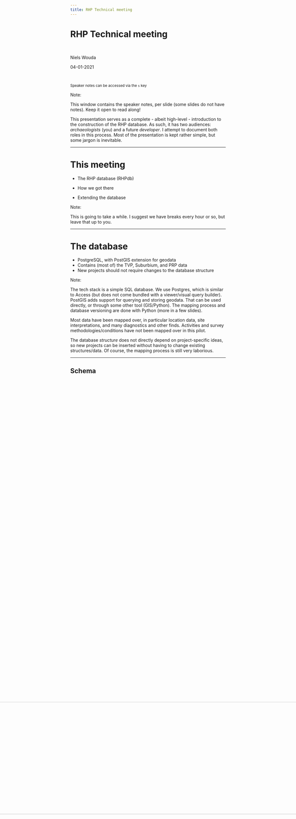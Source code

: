 ```yaml
---
title: RHP Technical meeting
---
```


# RHP Technical meeting

<br>

Niels Wouda

04-01-2021

<br>

<small>Speaker notes can be accessed via the `s` key</small>

Note:

This window contains the speaker notes, per slide (some slides do not have notes).
Keep it open to read along!

This presentation serves as a complete - albeit high-level - introduction to the
construction of the RHP database. As such, it has two audiences: _archaeologists_
(you) and a future _developer_. I attempt to document both roles in this process.
Most of the presentation is kept rather simple, but some jargon is inevitable.  

---

# This meeting

- The RHP database (RHPdb)

- How we got there

- Extending the database

Note:

This is going to take a while. I suggest we have breaks every hour or so, but
leave that up to you.

---

# The database

- PostgreSQL, with PostGIS extension for geodata
- Contains (most of) the TVP, Suburbium, and PRP data
- New projects should not require changes to the database structure

Note:

The tech stack is a simple SQL database. We use Postgres, which is similar to 
Access (but does not come bundled with a viewer/visual query builder). PostGIS
adds support for querying and storing geodata. That can be used directly, or 
through some other tool (GIS/Python). The mapping process and database 
versioning are done with Python (more in a few slides).

Most data have been mapped over, in particular location data, site
interpretations, and many diagnostics and other finds. Activities and survey
methodologies/conditions have not been mapped over in this pilot.

The database _structure_ does not directly depend on project-specific ideas, so
new projects can be inserted without having to change existing structures/data.
Of course, the mapping process is still very laborious. 

----

## Schema

<img width="85%" 
     src="images/schema.svg" 
     style="transform: rotate(90deg);  margin-top: -400px;" />

<!--- This is a huge hack but ensures reveal-md actually copies the svg file -->
<!--- ![Schema](images/schema.svg) --->

Note:

We will discuss this in detail in the next few slides, zooming in on each part
of the database.

We are not going to discuss *content* in detail (that's for the user meeting).
Rather, we will walk through the structure of the RHPdb, including some example
records, to get a feel for what's stored where.

----

## Projects

- Referenced (almost) everywhere.
- Documents the specific project a record came from.
- Currently contains:

| id_project | name | abbreviation |
|---|-------------------------|-----|
| 1 | Rome Hinterland Project | rhp |
| 2 | Pontine Region Project  | prp |
| 3 | Rome Suburbium Project  | rsp |
| 4 | Tiber Valley Project    | tvp |

Note:

# Why is the RHP in here?

The RHP introduces some (location) interpretations and periodisations that are
not related to the original projects, so we needed a way to track those. Making 
the RHP into a project was the easiest way to achieve this.

Plus: the RHP is not special. Our new typologies and interpretations and the like
are not that different from the project-specific efforts. 

----

## Locations

- Various types of locations (`location_types` table). 
  - Currently: `site`, `subsite`, and `unit`.
- Locations are hierarchical (`location_hierarchy` table).
  - Subsites have a site parent.
  - (Some) units have a site parent.
- Sites and subsites often have an interpretative aspect, units do not.
  - Interpretation is stored in the `location_interpretations` table, as one 
    record per (interpretation, period)-pair.
- Geodata (`point` and/or `polygon` fields).
- Example records (shortened, one from each project):

| id_location | id_origin | id_project | point | polygon | id_location_type |
| --- | --- | --- | --- | --- | --- |
| 1 | HL09_12947 | 2 | `<binary>` | NULL | 1 |
| 12615 | I12-22 | 3 | `<binary>` | `<binary>` | 2 |
| 16794 | 12540 | 4 | `<binary>` | NULL | 1 |

Note:

Many examples of hierarchical locations from each project. E.g.:
- TVP has the Veii site, and various sites within it. Veii is a site in the RHP,
  the sites (TVP) within it are subsites (RHP). We use the hierarchy to link them.
- The subsite terminology is inspired by the Suburbium project, where it is
  ubiquitous. Subsites are linked to sites via the hierarchy.
- The PRP has units and sites, where sites might span many units - that's again
  linked via the hierarchy.

The example records excludes the `extent` and `notes` fields because that would 
not fit, and they are empty for these records.

Notice the `id_origin` field. Your original data is never far away!

----

## Location interpretations

- Like TVP's `tvp_interpretation` and PRP's `prp_source_site_interpretation`.
- Flexible.
- Certainties for the assigned period and interpretation.
  - Currently one of `certain`, `probable`, and `uncertain`.
- Example record (shortened):

| id_location_interpretation | id_location | id_period | id_period_certainty | id_project |
| --- | --- | --- |  --- | --- |
| 1 | 825 | 14 | 2 | 2 |

Note:

Interpretations are done per period, where a period is historical. This is 
different than e.g. the Suburbium data, so we did some mapping there.

Corresponding tables are:
- `prp_source_site_interpretation` (PRP)
- `tvp_interpretation` (TVP)
- `chronology` (RSP)

The example record excludes the `notes`, `id_interpretation`, and 
`id_interpretation_certainty` fields, because otherwise the table would not fit.
Their meaning is hopefully straightforward.

----

## Interpretations

TODO

----

## Periods

TODO

----

## Finds

TODO

----

## Activities

(not fully implemented)

Note:

As already alluded to, this part of the database is only partially implemented.
Parts of it exist, parts do not - it is not really ready for querying, and still
needs quite a bit of work.

That work will not be done for the prototype.

----

## Things not mapped

- Coarse wares

- TODO

Note:

This somewhat complements the discussion about the database schema, since in 
part the schema will need to be updated to accommodate these. Here I want to
present a list of content that we have not (yet) standardised, and is as such
not in the RHPdb. 

---

# How we got here

- Pumping data from the project-specific databases to the RHPdb requires 
_mappings_ (data), which are used by _mappers_ (code). Making mappings requires 
quite a bit of discussion.
  - We found early on that it is best to start from a concrete proposal prepared 
    by one person, which is then reviewed by all. This results in focused 
    discussion, and quicker agreement.

- GitHub works really well for us:

  - Has an issue tracker where discussion can take place.
  
  - Stores everything so no history is hidden in (individual) mailboxes.
  
  - Has a wiki system we use for manuals and documentation.

  - Uses _git_ to store the code/mappers, so everything's in one place!

Note:

How is the database schema then populated? How did we agree on what things mean,
so that we could place them in an _integrated_ database?

That's what this section is about.

The mappings and mappers will be discussed shortly. Make sure you understand
the difference between a _mapping_ (data) and a _mapper_ (code). The first is
purely a table, the latter is a thing that does something.

Concrete proposals are possible because we already understand each others data
somewhat. Most of it is fairly similar, so it is not too hard to draw up a first
mapping. This first proposal immediately highlights things that are not yet 
sufficiently clear, and need project-specific input. That's then incorporated 
via an iterative process, until everyone agrees.

Compare that to [this timeless wisdom](https://tom.preston-werner.com/2010/08/23/readme-driven-development.html):

>It’s a lot simpler to have a discussion based on something written down. It’s 
>easy to talk endlessly and in circles about a problem if nothing is ever put to
>text. The simple act of writing down a proposed solution means everyone has a
>concrete idea that can be argued about and iterated upon.

---

# Mappings

> A _mapping_  takes a **project-specific input** and transforms it into a
> **standardised output**, ready for ingestion into the RHPdb. 

- A mapping is often formulated as a table, with at least an _in_ and _out_ 
  column (and possibly others).

- The process for writing these is often something like this:
  1. I post a list of all values found in the project-specific databases for some
     entity (e.g., all black glazed types used by each project) in the appropriate
     GitHub issue. These form the _in_ (input) column.
  2. You (an archaeologist) determine an appropriate RHP typology, and map the _in_
     values to a new _out_ value taken from that typology. This is the _out_ column.
  3. Once completed, I take the mapping and restructure it a little so the code can
     ingest it. The code first writes the RHP typology to the database, and then 
     uses the mapping to integrate the project-specific data.

Note:

I'm pointing this out explicitly because I want to hammer down that we are taking
_inputs_ from the project databases, map them in some fashion, and write the 
_output_ into the RHPdb. This is crucial to understand the code base.

The difference between a mapping and a new typology is also important. The new
types are defined first, and then a mapping is written. We focus on the mapping
here, not the new types (that's for the user session).

Examples follow in a little bit!

----

## Mapping types

- In some cases we impose RHP type hierarchies ('classes' and 'super classes') on
  top of project-specific data, but also keep the original typology.

- In other cases we fully integrate the project-specific data using new RHP
typologies. Original typologies are not kept.

----

## Mapping when original types are kept

- Mapping is used to:
  - Translate non-English terminology,
  - Fix common spelling errors,
  - Insert important meta-data (_e.g._ definitions) not found in the 
    project-specific database.
- These mapped (project-specific) values are then placed into a RHP type hierarchy.
- New records are also inserted, using RHP typologies.

(We used this for site interpretations and periodisations)

Note:

This is not a 'true' mapping, in the sense that we do not really dispense with
the old. Nonetheless, half the database consists of these types of records, and
it is important to understand there are two types of mappings in play.

We will see an example of this shortly. 

Because we keep the original data insofar possible and also have the new RHP
records, queries require some nuance to avoid duplicate counting. We will discuss
that in the user meeting.

----

## Mapping when original types are not kept

- This is far simpler.

- Mapping takes a project-specific value and transforms it to the appropriate RHP term.

- Controlled vocabulary.

(We did this with finds artefacts, and in general with all well-understood typologies)

Note:

This is conceptually the easiest type of mapping, because no old values are kept
at all. Instead, we introduce our own terms for everything and match each 
project-specific terminology to our terms.

We map to our new RHP types, so these mappings are very simple. All meta-data
is with the new type lists, and not present in the project-specific mappings.

This is **much preferred** over keeping the original records, but cannot always
be done.

----

## Some examples

----

## Sites

- RHPdb has a unified hierarchy _on top of_ project-specific interpretations.

- Project-specific interpretations are thus also in the RHPdb.

- Example (TVP site interpretations):

| in                                         | out            | rhp           |
|--------------------------------------------|----------------|---------------|
| Funerary:   catacomb                       | Catacomb       | Catacomb      |
| Funerary:   cemetery / necropolis          | Necropolis     | Burial ground |
| Funerary:   columbarium                    | Columbarium    | Columbarium   |
| Funerary:   mausoleum                      | Mausoleum      | Mausoleum     |
| Funerary:   tomb - tumulus                 | Tomb - tumulus | Tomb          |
| ... | ... | ... |

Note:

Here we see that the functional classification of the TPV types ('Funerary:')
is subsumed by the hierarchical structure of the RHP's site types. Indeed,
these types are all under the 'Funeral' parent.

Besides the newly named, project-specific types in the _out_ column, we also
add records with this interpretation as an RHP record with the type indicated
by the _rhp_ column. That leads to a bit of 'duplication' (depending on your 
perspective), but much more effective querying.

Out names are always similar to the _in_ name - _rhp_ names not necessarily!

We only add something on top of project-specific data. This means you can query
both by the project-specific interpretations of the _out_ column (if you know
them), or use our hierarchy to get the right results.

This example only discusses the interpretations, but the same holds for
periodisations.

----

## Black glazed artefacts

- RHPdb has its own typology.

- Project-specific artefacts with project-specific types are mapped over using
  appropriate RHPdb types. Original types are not kept.

- Example (PRP black glazed typology):

| in                     | out           |
|------------------------|---------------|
| Morel form 1110-20     | Morel 1110-20 |
| Morel form 1111        | Morel 1111    |
| Morel form 1113(b1)    | Morel 1113    |
| Morel form 1440 series | Morel 1440    |
| Morel form 1443(l1)    | Morel 1443    |
| ... | ... |

Note:

This means the project-specific interpretations are **not** available in the 
RHPdb.

These sorts of mappings (where the old types are not kept) are very simple, and
always have at least an _in_ and _out_ column.

---

# Populating the database

So now we have some mappings in (Excel) data files.. what's next?

Note:

This is to a large extent why this is the _technical_ meeting. 

----

## Mappers

- Implemented in Python.

- Each project has its own mappers.

- Each mapper is responsible for populating one table of the RHP database.

- The RHPdb is completely reversible: adding and removing project data is fully
  supported. That is useful when developing adding new projects/data.

Note:

TODO

----

## Developing mappers

- Using and developing the RHP tool are explained in the wiki on GitHub:
 - [Here](https://github.com/N-Wouda/RHP/wiki/How-to-develop) for setting everything up on your computer and understanding the structure of a Mapper,
 - [Here](https://github.com/N-Wouda/RHP/wiki/How-to-use-the-RHP-tool) for running the RHP tool from the command line.
- Mappers have the following (simplified) structure:

```python
class Mapper:
    from_tables: List[str]
    to_table: str
    field_mapping: Dict[str, str]

    def up(self):  # execute
        data = self._read()
        data = self._map(data)
        self._write(data)

    def down(self):  # rollback
        self.write_connection().table(self.to_table).delete()
```

Note:

TODO

----

## A mapper example

- Now that we have a basic understanding of the mapper structure, we can look
  at a simple example.
- This is Suburbium mapper responsible for mapping over all ARS artefacts:

```python
class AfricanRedSlipMapper(Mapper):
    from_tables = ['mat_datanti']
    to_table = 'artefacts'
    field_mapping = {
        'id_artefact_form': 'id_artefact_form',
        'id_datanti': 'id_origin',
    }

    def _read(self):
        # Based on MCC's comment in #84 - all ARS is SIGILLATA AFRICANA.
        return [datum for datum in super()._read()
                if datum['produzione'].startswith('AFRICANA')
                if datum['classe'] == 'SIGILLATA']

    def _map(self, data):
        types = self._typology()

        for datum in data:
            datum['id_artefact_form'] = types[datum['tipo'].strip()]

        return super()._map(data)

    def _typology(self):
        name2id = (self.write_connection()
                   .table('artefact_forms')
                   .get()
                   .pluck('id_artefact_form', 'name'))

        return {datum['in']: name2id[datum['out']] 
                for datum in read_excel(self._project, 'african_red_slip.xlsx')}
```

Note:

Simplified in parts to ease understanding.

TODO

---

# Extending the database

----

## Updating the schema

- Python and the [orator](https://orator-orm.com/) package.

- You already know the concept of a _schema_. Here we introduce a
  _schema builder_.

- The schema is built incrementally via _migrations_.

Note:

This hopefully answers TdH's question how to edit/add to the database structure.

I use Python and the [orator](https://orator-orm.com/) package for this. From 
Orator, in particular its [migrations](https://orator-orm.com/docs/0.9/migrations.html) 
and [schema builder](https://orator-orm.com/docs/0.9/schema_builder.html) functionality
is used.

For migrations: remember that strange `migrations` table in the schema? It's
tied to this!

----

## Migrations

- Suppose we want to add the `actors` table to the RHPdb. The table includes at
least a unique ID `id_actor` and an actor `name`. 

- This is how such a `CreateActors` migration is written using `orator`:

```python
from orator.migrations import Migration


class CreateActors(Migration):

    def up(self):
        with self.schema.create('actors') as table:
            table.increments('id_actor')
            table.string('name', 64)

    def down(self):
        self.schema.drop_if_exists('actors')
```

- Many other examples in the `migrations` directory of the RHP codebase 
([on GitHub](https://github.com/N-Wouda/RHP/tree/master/migrations)). There is
a README there as well. Together, these migrations incrementally construct the
database schema.

Note:

# What's happening here? 

A `Migration` has two methods, `up` and `down`. We will also see this for the
database mappers, later on. `up()` applies these changes to the database, 
`down()` removes the changes - if they exist. The current state of the database
is tracked in the `migrations` table in the RHPdb.

That defines the structure of a migration. Now the contents of these methods.

Each method uses Orator's _schema builder_ to update the schema. 

In the `up()` method, the 'actors' table is created. We also specify the columns
we want on that table, in this case a unique, incrementing ID called 'id_actor',
and a fixed-size character field called 'name'.

The `down()` method drops the 'actors' table from the database, if the table
exists (and does nothing otherwise). This is useful when implementing the mappers
in code, as that often takes many tries. The RHPdb is built using a completely
reversible process - clearing the database and re-inserting the data can be done
in less than a minute.

# What if you want to add more attributes later?
 
Simple, write another migration! See the files in the `migrations` directory on
GitHub. The whole process on how to run these migrations (with orator) is also
explained there.

----

## Populating the new table

- After adding a new column or table to the schema, the usual process of writing
  mappings and  mappers applies:
  - Determine how to map over data, and, if appropriate, formulate a mapping.
  - Implement a new `Mapper` in the project directory (and add it to the `MAPPER` list),
    or update the appropriate existing mapper.
  - Import your changes into the database. This will probably require a few 
    iterations to get your changes exactly right.

- This is precisely what we explained when we discussed the `Mapper` class!

Note:

Of course this is non-trivial. But the point is that there are a lot of examples
(the entire codebase), and adding new data should not be approached any differently.

---

# Questions?

---

# That's all, folks!

- These slides are all online, so you can (re-)read them later.
 
- To facilitate re-use, there are a lot of speaker notes in the presentation.

- Anything unclear? Mail me at [nielswouda@gmail.com](mailto:nielswouda@gmail.com). 
 